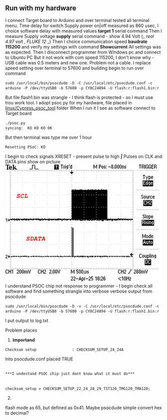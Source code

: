 ## Run with my hardware
I connect Target board to Arduino and over terminal tested all terminal menu.
Time delay for switch Supply power on|off measured as 860 usec, I choice software delay with measured values **target 1** serial command
Then I measure Supply voltage **supply** serial command - show 4.94 Volt (_ _real 4.97 volt , FLUKE 12_ _)
Then I choice communication speed **baudrate 115200** and verify my settings with command **Showcurrent**
All settings was as expected.
Then I disconnect programmer from Windows pc and connect to Ubuntu PC
But it not work with com speed 115200, I don't know why - USB cable was 0.5 meters and new one. Problem not a cable.
I replace speed setting over terminal to 57600 and building begin to run over command
```
sudo /usr/local/bin/psocdude -D -C /usr/local/etc/psocdude.conf -c arduino -P /dev/ttyUSB0 -b 57600 -p CY8C24894 -U flash:r:flash1.bin:r
```

But file flash1.bin was strangle - I think flash is protected - so I must use trou work tool. 
I adopt psoc.py for my hardware, file placed in <ins>linux/Cypress_psoc_tool</ins> folder
When I run it I see as software connect to Target board 
``` 
./psoc.py 
syncing:  KO KO KO OK 
```

But then terminal was type me over 1 hour
```
Resetting PSoC: KO
```
I begin to check signals XRESET - present pulse to high  _______|_______
Pulses on CLK and DATA pins show on picture
![](./pulses.jpg)
I understand PSOC chip not response to programmer - I begin check all software and find something strangle into verbose  verbose output from psocdude
```
sudo /usr/local/bin/psocdude -D -v -C /usr/local/etc/psocdude.conf -c arduino -P /dev/ttyUSB0 -b 57600 -p CY8C24894 -U flash:r:flash1.bin:r
```

I put output to log.txt

Problem places

1. **Importand**

```
Checksum setup                : CHECKSUM_SETUP_24_24A
```
Into psocdude.conf placed TRUE 
```

***I undestand PSOC chip just dont know what it must do***


checksum_setup = CHECKSUM_SETUP_22_24_28_29_TST120_TMG120_TMA120;
```
2.
flash mode as 65, but defined as 0x41. Maybe psocdude simple convert hex to decimal?


